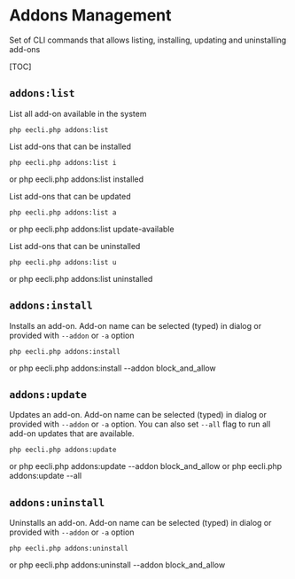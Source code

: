 # Addons Management

Set of CLI commands that allows listing, installing, updating and uninstalling add-ons

[TOC]

## `addons:list`

List all add-on available in the system

    php eecli.php addons:list

List add-ons that can be installed

    php eecli.php addons:list i
or
    php eecli.php addons:list installed

List add-ons that can be updated

    php eecli.php addons:list a
or
    php eecli.php addons:list update-available

List add-ons that can be uninstalled

    php eecli.php addons:list u
or
    php eecli.php addons:list uninstalled

## `addons:install`

Installs an add-on. Add-on name can be selected (typed) in dialog or provided with `--addon` or `-a` option

    php eecli.php addons:install
or
    php eecli.php addons:install --addon block_and_allow

## `addons:update`

Updates an add-on. Add-on name can be selected (typed) in dialog or provided with `--addon` or `-a` option.
You can also set `--all` flag to run all add-on updates that are available.

    php eecli.php addons:update
or
    php eecli.php addons:update --addon block_and_allow
or
    php eecli.php addons:update --all

## `addons:uninstall`

Uninstalls an add-on. Add-on name can be selected (typed) in dialog or provided with `--addon` or `-a` option

    php eecli.php addons:uninstall
or
    php eecli.php addons:uninstall --addon block_and_allow
